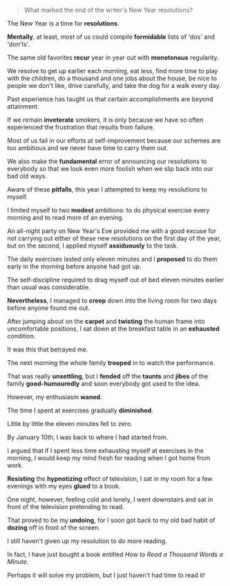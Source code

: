 > What marked the end of the writer's New Year resolutions?



The New Year is a time for **resolutions**.

**Mentally**, at least, most of us could compile **formidable** lists of 'dos' and 'don'ts'.

The same old favorites **recur** year in year out with **monotonous** regularity.

We resolve to get up earlier each morning, eat less, find more time to play with the children, do a thousand and one jobs about the house, be nice to people we don't like, drive carefully, and take the dog for a walk every day.

Past experience has taught us that certain accomplishments are beyond attainment.

If we remain **inveterate** smokers, it is only because we have so often experienced the frustration that results from failure.

Most of us fail in our efforts at self-improvement because our schemes are too ambitious and we never have time to carry them out.

We also make the **fundamental** error of announcing our resolutions to everybody so that we look even more foolish when we slip back into our bad old ways.

Aware of these **pitfalls**, this year I attempted to keep my resolutions to myself.

I limited myself to two **modest** ambitions: to do physical exercise every morning and to read more of an evening.

An all-night party on New Year's Eve provided me with a good excuse for not carrying out either of these new resolutions on the first day of the year, but on the second, I applied myself **assiduously** to the task.



The daily exercises lasted only eleven minutes and I **proposed** to do them early in the morning before anyone had got up.

The self-discipline required to drag myself out of bed eleven minutes earlier than usual was considerable.

**Nevertheless**, I managed to **creep** down into the living room for two days before anyone found me out.

After jumping about on the **carpet** and **twisting** the human frame into uncomfortable positions, I sat down at the breakfast table in an **exhausted** condition.

It was this that betrayed me.

The next morning the whole family **trooped** in to watch the performance.

That was really **unsettling**, but I **fended** off the **taunts** and **jibes** of the family **good-humouredly** and soon everybody got used to the idea.

However, my enthusiasm **waned**.

The time I spent at exercises gradually **diminished**.

Little by little the eleven minutes fell to zero.

By January 10th, I was back to where I had started from.

I argued that if I spent less time exhausting myself at exercises in the morning, I would keep my mind fresh for reading when I got home from work.

**Resisting** the **hypnotizing** effect of television, I sat in my room for a few evenings with my eyes **glued** to a book.

One night, however, feeling cold and lonely, I went downstairs and sat in front of the television pretending to read.

That proved to be my **undoing**, for I soon got back to my old bad habit of **dozing** off in front of the screen.

I still haven't given up my resolution to do more reading.

In fact, I have just bought a book entitled *How to Read a Thousand Words a Minute*.

Perhaps it will solve my problem, but I just haven't had time to read it!